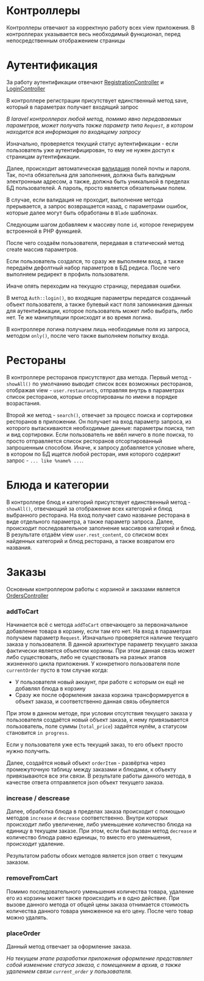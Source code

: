 # Контроллеры

Контроллеры отвечают за корректную работу всех view приложения. 
В контроллерах указывается весь необходимый функционал, перед непосредственным отображением страницы

# Аутентификация

За работу аутентификации отвечают [RegistrationController](https://github.com/DavidaaWoW/GlobusDelievery/blob/master/app/Http/Controllers/RegistrationController.php) и [LoginController](https://github.com/DavidaaWoW/GlobusDelievery/blob/master/app/Http/Controllers/LoginController.php)

В контроллере регистрации присутствует единственный метод save, который в параметрах получает входящий запрос

*В laravel контроллерах любой метод, помимо явно передаваемых параметров, может получать также параметр типа ```Request```, в котором находится вся информация по входящему запросу*

Изначально, проверяется текущий статус аутентификации - если пользователь уже аутентифицирован, то ему не нужен доступ к страницам аутентификации.

Далее, происходит автоматическая [валидация](https://laravel.com/docs/9.x/validation#main-content) полей почты и пароля. Так, почта обязательна для заполнения, должна быть валидным электронным адресом, а также, должна быть уникальной в пределах БД пользователей. А пароль, просто является обязательным полем.

В случае, если валидация не проходит, выполнение метода прерывается, а запрос возвращается назад, с параметрами ошибок, которые далее могут быть обработаны в ```Blade``` шаблонах.

Следующим шагом добавляем к массиву поле ```id```, которое генерируем встроенной в PHP функцией.

После чего создаём пользователя, передавая в статический метод create массив параметров.

Если пользователь создался, то сразу же выполняем вход, а также передаём дефолтный набор параметров в БД редиса. После чего выполняем редирект в профиль пользователя.

Иначе опять переходим на текущую страницу, передавая ошибки.

В метод ```Auth::login()```, во входящие параметры передатся созданный объект пользователя, а также булевый каст поля запоминания данных для аутентификации, которое пользователь может либо выбрать, либо нет. Те же манипуляции происходят и во время логина.


В контроллере логина получаем лишь необходимые поля из запроса, методом ```only()```, после чего также выполняем попытку входа.

# Рестораны

В контроллере ресторанов присутствуют два метода.
Первый метод - ```showAll()``` по умолчанию выводит список всех возможных ресторанов, отображая view - ```user.restaurants```, отправляя внутрь в параметрах список ресторанов, которые отсортированы по имени в порядке возрастания.

Второй же метод - ```search()```, отвечает за процесс поиска и сортировки ресторанов в приложении. Он получает на вход параметр запроса, из которого вытаскиваются необходимые данные: параметры поиска, тип и вид сортировки.
Если пользователь не ввёл ничего в поле поиска, то просто отправляется список ресторанов отсортированный запрошенным способом.
Иначе, к запросу добавляется условие where, в котором по БД ищется любой ресторан, имя которого содержит запрос - ``` ... like %name% ... ```.

# Блюда и категории

В контроллере блюд и категорий присутствует единственный метод - ```showAll()```, отвечающий за отображение всех категорий и блюд выбранного ресторана. На вход получает само название ресторана в виде отдельного параметра, а также параметр запроса.
Далее, происходит последовательное заполнение массивов категорий и блюд. В результате отдаём view ```user.rest_content```, со списком всех найденных категорий и блюд ресторана, а также возвратом его названия.

# Заказы

Основным контроллером работы с корзиной и заказами является [OrdersController](https://github.com/DavidaaWoW/GlobusDelievery/blob/master/app/Http/Controllers/OrdersController.php) 

### addToCart

Начинается всё с метода ```addToCart``` отвечающего за первоначальное добавление товара в корзину, если там его нет. На вход в параметрах получаем параметр ```Request```. Изначально проверяется наличие текущего заказа у пользователя. В данной архитектуре параметр текущего заказа фактически является объектом корзины. При этом данная связь может либо существовать, либо не существовать на разных этапов жизненного цикла приложения. 
У конкретного пользователя поле ```currentOrder``` пусто в том случае когда:
+ У пользователя новый аккаунт, при работе с которым он ещё не добавлял блюда в корзину
+ Сразу же после оформления заказа корзина трансформируется в объект заказа, и соответственно данная связь обнуляется

При этом в данном методе, при условии отсутствия текущего заказа у пользователя создаётся новый объект заказа, к нему привязывается пользователь, поле суммы (```total_price```) задаётся нулём, а статусом становится ```in progress```. 

Если у пользователя уже есть текущий заказ, то его объект просто нужно получить.

Далее, создаётся новый объект ```orderItem``` - развёртка через промежуточную таблицу между заказами и блюдами, к объекту привязываются все эти связи. В результате работы данного метода, в качестве ответа отправляется json объект текущего заказа.

### increase / descrease

Далее, обработка блюда в пределах заказа происходит с помощью методов ```increase``` и ```decrease``` соответственно. Внутри которых происходит либо увеличение, либо уменьшение количество блюда на единицу в текущем заказе. При этом, если был вызван метод ```decrease``` и количество блюда равно единицы, то вместо его уменьшения, происходит удаление.

Результатом работы обоих методов является json ответ с текущим заказом.

### removeFromCart

Помимо последовательного уменьшения количества товара, удаление его из корзины может также происходить и в одно действие. При вызове данного метода от общей цены заказа отнимается стоимость количества данного товара умноженное на его цену. После чего товар можно удалять.

### placeOrder

Данный метод отвечает за оформление заказа.

*На текущем этапе разработки приложения оформление представляет собой изменение статуса заказа, с помещением в архив, а также удалением связи ```current_order``` у пользователя.*


